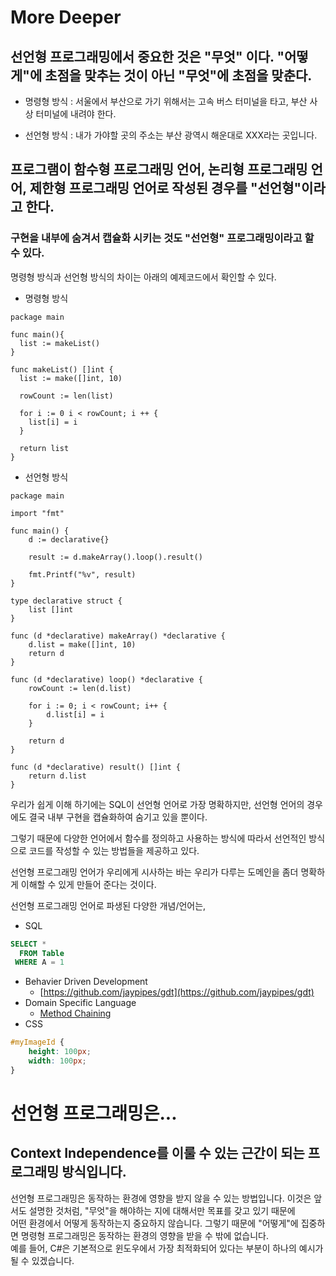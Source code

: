 # More Deeper 

## 선언형 프로그래밍에서 중요한 것은 "무엇" 이다. "어떻게"에 초점을 맞추는 것이 아닌 "무엇"에 초점을 맞춘다. 

- 명령형 방식 : 서울에서 부산으로 가기 위해서는 고속 버스 터미널을 타고, 부산 사상 터미널에 내려야 한다. 

- 선언형 방식 : 내가 가야할 곳의 주소는 부산 광역시 해운대로 XXX라는 곳입니다. 

## 프로그램이 함수형 프로그래밍 언어, 논리형 프로그래밍 언어, 제한형 프로그래밍 언어로 작성된 경우를 "선언형"이라고 한다. 

### 구현을 내부에 숨겨서 캡슐화 시키는 것도 "선언형" 프로그래밍이라고 할 수 있다. 

명령형 방식과 선언형 방식의 차이는 아래의 예제코드에서 확인할 수 있다. 

- 명령형 방식 

```golang
package main 

func main(){
  list := makeList()
}

func makeList() []int {
  list := make([]int, 10)
  
  rowCount := len(list)
  
  for i := 0 i < rowCount; i ++ {
    list[i] = i 
  }
  
  return list
}
```

- 선언형 방식 

```golang 
package main

import "fmt"

func main() {
	d := declarative{}

	result := d.makeArray().loop().result()

	fmt.Printf("%v", result)
}

type declarative struct {
	list []int
}

func (d *declarative) makeArray() *declarative {
	d.list = make([]int, 10)
	return d
}

func (d *declarative) loop() *declarative {
	rowCount := len(d.list)

	for i := 0; i < rowCount; i++ {
		d.list[i] = i
	}

	return d
}

func (d *declarative) result() []int {
	return d.list
}

```

우리가 쉽게 이해 하기에는 SQL이 선언형 언어로 가장 명확하지만, 선언형 언어의 경우에도 결국 내부 구현을 캡슐화하여 숨기고 있을 뿐이다. 

그렇기 때문에 다양한 언어에서 함수를 정의하고 사용하는 방식에 따라서 선언적인 방식으로 코드를 작성할 수 있는 방법들을 제공하고 있다. 

선언형 프로그래밍 언어가 우리에게 시사하는 바는 우리가 다루는 도메인을 좀더 명확하게 이해할 수 있게 만들어 준다는 것이다. 


선언형 프로그래밍 언어로 파생된 다양한 개념/언어는, 

- SQL
```sql
SELECT *
  FROM Table 
 WHERE A = 1
```
- Behavier Driven Development 
  - [https://github.com/jaypipes/gdt](https://github.com/jaypipes/gdt)
- Domain Specific Language 
  - [Method Chaining](https://github-history.netlify.app/keepinmindsh/lines_edu/blob/main/paradigm/03/declarative/method_chaning.go)  	
- CSS 
```css
#myImageId {
    height: 100px;
    width: 100px;
}
```



# 선언형 프로그래밍은...

## Context Independence를 이룰 수 있는 근간이 되는 프로그래밍 방식입니다. 

선언형 프로그래밍은 동작하는 환경에 영향을 받지 않을 수 있는 방법입니다. 이것은 앞서도 설명한 것처럼, "무엇"을 해야하는 지에 대해서만 목표를 갖고 있기 때문에  
어떤 환경에서 어떻게 동작하는지 중요하지 않습니다. 그렇기 때문에 "어떻게"에 집중하면 명령형 프로그래밍은 동작하는 환경의 영향을 받을 수 밖에 없습니다.  
예를 들어, C#은 기본적으로 윈도우에서 가장 최적화되어 있다는 부분이 하나의 예시가 될 수 있겠습니다.  


